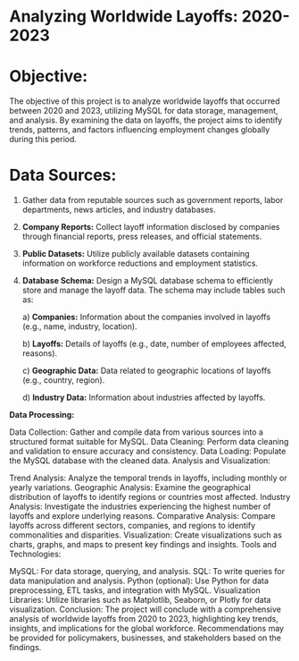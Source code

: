 # Analyzing Worldwide Layoffs: 2020-2023


# Objective:
The objective of this project is to analyze worldwide layoffs that occurred between 2020 and 2023, utilizing MySQL for data storage, management, and analysis. By examining the data on layoffs, the project aims to identify trends, patterns, and factors influencing employment changes globally during this period.

# Data Sources:
1) Gather data from reputable sources such as government reports, labor departments, news articles, and industry databases.

2) **Company Reports:**  Collect layoff information disclosed by companies through financial reports, press releases, and official statements.

3) **Public Datasets:**  Utilize publicly available datasets containing information on workforce reductions and employment statistics.

4) **Database Schema:** Design a MySQL database schema to efficiently store and manage the layoff data. The schema may include tables such as:

    a) **Companies:** Information about the companies involved in layoffs (e.g., name, industry, location).
    
    b) **Layoffs:** Details of layoffs (e.g., date, number of employees affected, reasons).
    
    c) **Geographic Data:** Data related to geographic locations of layoffs (e.g., country, region).
    
    d) **Industry Data:** Information about industries affected by layoffs.

**Data Processing:**

Data Collection: Gather and compile data from various sources into a structured format suitable for MySQL.
Data Cleaning: Perform data cleaning and validation to ensure accuracy and consistency.
Data Loading: Populate the MySQL database with the cleaned data.
Analysis and Visualization:

Trend Analysis: Analyze the temporal trends in layoffs, including monthly or yearly variations.
Geographic Analysis: Examine the geographical distribution of layoffs to identify regions or countries most affected.
Industry Analysis: Investigate the industries experiencing the highest number of layoffs and explore underlying reasons.
Comparative Analysis: Compare layoffs across different sectors, companies, and regions to identify commonalities and disparities.
Visualization: Create visualizations such as charts, graphs, and maps to present key findings and insights.
Tools and Technologies:

MySQL: For data storage, querying, and analysis.
SQL: To write queries for data manipulation and analysis.
Python (optional): Use Python for data preprocessing, ETL tasks, and integration with MySQL.
Visualization Libraries: Utilize libraries such as Matplotlib, Seaborn, or Plotly for data visualization.
Conclusion:
The project will conclude with a comprehensive analysis of worldwide layoffs from 2020 to 2023, highlighting key trends, insights, and implications for the global workforce. Recommendations may be provided for policymakers, businesses, and stakeholders based on the findings.

